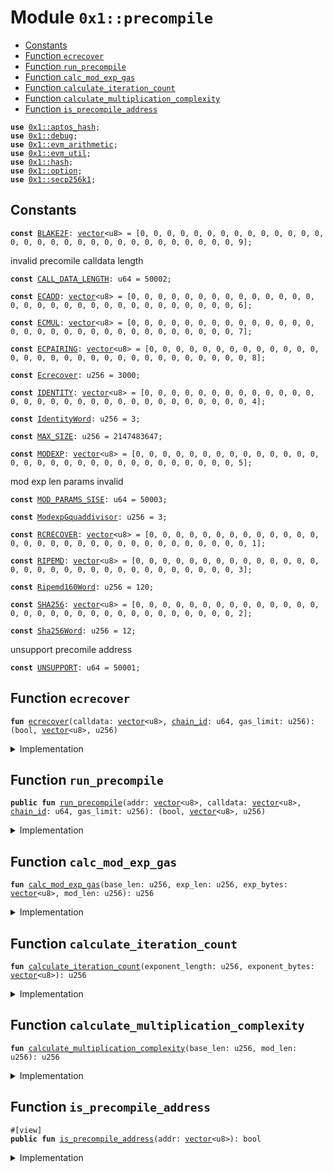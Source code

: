 
<a id="0x1_precompile"></a>

# Module `0x1::precompile`



-  [Constants](#@Constants_0)
-  [Function `ecrecover`](#0x1_precompile_ecrecover)
-  [Function `run_precompile`](#0x1_precompile_run_precompile)
-  [Function `calc_mod_exp_gas`](#0x1_precompile_calc_mod_exp_gas)
-  [Function `calculate_iteration_count`](#0x1_precompile_calculate_iteration_count)
-  [Function `calculate_multiplication_complexity`](#0x1_precompile_calculate_multiplication_complexity)
-  [Function `is_precompile_address`](#0x1_precompile_is_precompile_address)


<pre><code><b>use</b> <a href="../../aptos-stdlib/../move-stdlib/doc/hash.md#0x1_aptos_hash">0x1::aptos_hash</a>;
<b>use</b> <a href="../../aptos-stdlib/doc/debug.md#0x1_debug">0x1::debug</a>;
<b>use</b> <a href="arithmetic.md#0x1_evm_arithmetic">0x1::evm_arithmetic</a>;
<b>use</b> <a href="util.md#0x1_evm_util">0x1::evm_util</a>;
<b>use</b> <a href="../../aptos-stdlib/../move-stdlib/doc/hash.md#0x1_hash">0x1::hash</a>;
<b>use</b> <a href="../../aptos-stdlib/../move-stdlib/doc/option.md#0x1_option">0x1::option</a>;
<b>use</b> <a href="../../aptos-stdlib/doc/secp256k1.md#0x1_secp256k1">0x1::secp256k1</a>;
</code></pre>



<a id="@Constants_0"></a>

## Constants


<a id="0x1_precompile_BLAKE2F"></a>



<pre><code><b>const</b> <a href="precompile.md#0x1_precompile_BLAKE2F">BLAKE2F</a>: <a href="../../aptos-stdlib/../move-stdlib/doc/vector.md#0x1_vector">vector</a>&lt;u8&gt; = [0, 0, 0, 0, 0, 0, 0, 0, 0, 0, 0, 0, 0, 0, 0, 0, 0, 0, 0, 0, 0, 0, 0, 0, 0, 0, 0, 0, 0, 0, 0, 9];
</code></pre>



<a id="0x1_precompile_CALL_DATA_LENGTH"></a>

invalid precomile calldata length


<pre><code><b>const</b> <a href="precompile.md#0x1_precompile_CALL_DATA_LENGTH">CALL_DATA_LENGTH</a>: u64 = 50002;
</code></pre>



<a id="0x1_precompile_ECADD"></a>



<pre><code><b>const</b> <a href="precompile.md#0x1_precompile_ECADD">ECADD</a>: <a href="../../aptos-stdlib/../move-stdlib/doc/vector.md#0x1_vector">vector</a>&lt;u8&gt; = [0, 0, 0, 0, 0, 0, 0, 0, 0, 0, 0, 0, 0, 0, 0, 0, 0, 0, 0, 0, 0, 0, 0, 0, 0, 0, 0, 0, 0, 0, 0, 6];
</code></pre>



<a id="0x1_precompile_ECMUL"></a>



<pre><code><b>const</b> <a href="precompile.md#0x1_precompile_ECMUL">ECMUL</a>: <a href="../../aptos-stdlib/../move-stdlib/doc/vector.md#0x1_vector">vector</a>&lt;u8&gt; = [0, 0, 0, 0, 0, 0, 0, 0, 0, 0, 0, 0, 0, 0, 0, 0, 0, 0, 0, 0, 0, 0, 0, 0, 0, 0, 0, 0, 0, 0, 0, 7];
</code></pre>



<a id="0x1_precompile_ECPAIRING"></a>



<pre><code><b>const</b> <a href="precompile.md#0x1_precompile_ECPAIRING">ECPAIRING</a>: <a href="../../aptos-stdlib/../move-stdlib/doc/vector.md#0x1_vector">vector</a>&lt;u8&gt; = [0, 0, 0, 0, 0, 0, 0, 0, 0, 0, 0, 0, 0, 0, 0, 0, 0, 0, 0, 0, 0, 0, 0, 0, 0, 0, 0, 0, 0, 0, 0, 8];
</code></pre>



<a id="0x1_precompile_Ecrecover"></a>



<pre><code><b>const</b> <a href="precompile.md#0x1_precompile_Ecrecover">Ecrecover</a>: u256 = 3000;
</code></pre>



<a id="0x1_precompile_IDENTITY"></a>



<pre><code><b>const</b> <a href="precompile.md#0x1_precompile_IDENTITY">IDENTITY</a>: <a href="../../aptos-stdlib/../move-stdlib/doc/vector.md#0x1_vector">vector</a>&lt;u8&gt; = [0, 0, 0, 0, 0, 0, 0, 0, 0, 0, 0, 0, 0, 0, 0, 0, 0, 0, 0, 0, 0, 0, 0, 0, 0, 0, 0, 0, 0, 0, 0, 4];
</code></pre>



<a id="0x1_precompile_IdentityWord"></a>



<pre><code><b>const</b> <a href="precompile.md#0x1_precompile_IdentityWord">IdentityWord</a>: u256 = 3;
</code></pre>



<a id="0x1_precompile_MAX_SIZE"></a>



<pre><code><b>const</b> <a href="precompile.md#0x1_precompile_MAX_SIZE">MAX_SIZE</a>: u256 = 2147483647;
</code></pre>



<a id="0x1_precompile_MODEXP"></a>



<pre><code><b>const</b> <a href="precompile.md#0x1_precompile_MODEXP">MODEXP</a>: <a href="../../aptos-stdlib/../move-stdlib/doc/vector.md#0x1_vector">vector</a>&lt;u8&gt; = [0, 0, 0, 0, 0, 0, 0, 0, 0, 0, 0, 0, 0, 0, 0, 0, 0, 0, 0, 0, 0, 0, 0, 0, 0, 0, 0, 0, 0, 0, 0, 5];
</code></pre>



<a id="0x1_precompile_MOD_PARAMS_SISE"></a>

mod exp len params invalid


<pre><code><b>const</b> <a href="precompile.md#0x1_precompile_MOD_PARAMS_SISE">MOD_PARAMS_SISE</a>: u64 = 50003;
</code></pre>



<a id="0x1_precompile_ModexpGquaddivisor"></a>



<pre><code><b>const</b> <a href="precompile.md#0x1_precompile_ModexpGquaddivisor">ModexpGquaddivisor</a>: u256 = 3;
</code></pre>



<a id="0x1_precompile_RCRECOVER"></a>



<pre><code><b>const</b> <a href="precompile.md#0x1_precompile_RCRECOVER">RCRECOVER</a>: <a href="../../aptos-stdlib/../move-stdlib/doc/vector.md#0x1_vector">vector</a>&lt;u8&gt; = [0, 0, 0, 0, 0, 0, 0, 0, 0, 0, 0, 0, 0, 0, 0, 0, 0, 0, 0, 0, 0, 0, 0, 0, 0, 0, 0, 0, 0, 0, 0, 1];
</code></pre>



<a id="0x1_precompile_RIPEMD"></a>



<pre><code><b>const</b> <a href="precompile.md#0x1_precompile_RIPEMD">RIPEMD</a>: <a href="../../aptos-stdlib/../move-stdlib/doc/vector.md#0x1_vector">vector</a>&lt;u8&gt; = [0, 0, 0, 0, 0, 0, 0, 0, 0, 0, 0, 0, 0, 0, 0, 0, 0, 0, 0, 0, 0, 0, 0, 0, 0, 0, 0, 0, 0, 0, 0, 3];
</code></pre>



<a id="0x1_precompile_Ripemd160Word"></a>



<pre><code><b>const</b> <a href="precompile.md#0x1_precompile_Ripemd160Word">Ripemd160Word</a>: u256 = 120;
</code></pre>



<a id="0x1_precompile_SHA256"></a>



<pre><code><b>const</b> <a href="precompile.md#0x1_precompile_SHA256">SHA256</a>: <a href="../../aptos-stdlib/../move-stdlib/doc/vector.md#0x1_vector">vector</a>&lt;u8&gt; = [0, 0, 0, 0, 0, 0, 0, 0, 0, 0, 0, 0, 0, 0, 0, 0, 0, 0, 0, 0, 0, 0, 0, 0, 0, 0, 0, 0, 0, 0, 0, 2];
</code></pre>



<a id="0x1_precompile_Sha256Word"></a>



<pre><code><b>const</b> <a href="precompile.md#0x1_precompile_Sha256Word">Sha256Word</a>: u256 = 12;
</code></pre>



<a id="0x1_precompile_UNSUPPORT"></a>

unsupport precomile address


<pre><code><b>const</b> <a href="precompile.md#0x1_precompile_UNSUPPORT">UNSUPPORT</a>: u64 = 50001;
</code></pre>



<a id="0x1_precompile_ecrecover"></a>

## Function `ecrecover`



<pre><code><b>fun</b> <a href="precompile.md#0x1_precompile_ecrecover">ecrecover</a>(calldata: <a href="../../aptos-stdlib/../move-stdlib/doc/vector.md#0x1_vector">vector</a>&lt;u8&gt;, <a href="chain_id.md#0x1_chain_id">chain_id</a>: u64, gas_limit: u256): (bool, <a href="../../aptos-stdlib/../move-stdlib/doc/vector.md#0x1_vector">vector</a>&lt;u8&gt;, u256)
</code></pre>



<details>
<summary>Implementation</summary>


<pre><code><b>fun</b> <a href="precompile.md#0x1_precompile_ecrecover">ecrecover</a>(calldata: <a href="../../aptos-stdlib/../move-stdlib/doc/vector.md#0x1_vector">vector</a>&lt;u8&gt;, <a href="chain_id.md#0x1_chain_id">chain_id</a>: u64, gas_limit: u256): (bool, <a href="../../aptos-stdlib/../move-stdlib/doc/vector.md#0x1_vector">vector</a>&lt;u8&gt;, u256) {
    <b>if</b>(<a href="../../aptos-stdlib/../move-stdlib/doc/vector.md#0x1_vector_length">vector::length</a>(&calldata) != 128) {
        <b>return</b> (<b>false</b>, to_32bit(x""), <a href="precompile.md#0x1_precompile_Ecrecover">Ecrecover</a>)
    } <b>else</b> {
        <b>let</b> message_hash = vector_slice(calldata, 0, 32);
        <b>let</b> v = (to_u256(vector_slice(calldata, 32, 32)) <b>as</b> u64);
        <b>let</b> signature = ecdsa_signature_from_bytes(vector_slice(calldata, 64, 64));

        <b>let</b> recovery_id = <b>if</b>(v &gt; 28) ((v - (<a href="chain_id.md#0x1_chain_id">chain_id</a> * 2) - 35) <b>as</b> u8) <b>else</b> ((v - 27) <b>as</b> u8);
        <b>let</b> pk_recover = ecdsa_recover(message_hash, recovery_id, &signature);
        <b>let</b> pk = keccak256(ecdsa_raw_public_key_to_bytes(borrow(&pk_recover)));
        <a href="../../aptos-stdlib/doc/debug.md#0x1_debug_print">debug::print</a>(&vector_slice(pk, 12, 20));
        <b>if</b>(<a href="precompile.md#0x1_precompile_Ecrecover">Ecrecover</a> &gt; gas_limit) {
            (<b>false</b>, to_32bit(x""), gas_limit)
        } <b>else</b> {
            (<b>true</b>, to_32bit(vector_slice(pk, 12, 20)), <a href="precompile.md#0x1_precompile_Ecrecover">Ecrecover</a>)
        }
    }
}
</code></pre>



</details>

<a id="0x1_precompile_run_precompile"></a>

## Function `run_precompile`



<pre><code><b>public</b> <b>fun</b> <a href="precompile.md#0x1_precompile_run_precompile">run_precompile</a>(addr: <a href="../../aptos-stdlib/../move-stdlib/doc/vector.md#0x1_vector">vector</a>&lt;u8&gt;, calldata: <a href="../../aptos-stdlib/../move-stdlib/doc/vector.md#0x1_vector">vector</a>&lt;u8&gt;, <a href="chain_id.md#0x1_chain_id">chain_id</a>: u64, gas_limit: u256): (bool, <a href="../../aptos-stdlib/../move-stdlib/doc/vector.md#0x1_vector">vector</a>&lt;u8&gt;, u256)
</code></pre>



<details>
<summary>Implementation</summary>


<pre><code><b>public</b> <b>fun</b> <a href="precompile.md#0x1_precompile_run_precompile">run_precompile</a>(addr: <a href="../../aptos-stdlib/../move-stdlib/doc/vector.md#0x1_vector">vector</a>&lt;u8&gt;, calldata: <a href="../../aptos-stdlib/../move-stdlib/doc/vector.md#0x1_vector">vector</a>&lt;u8&gt;, <a href="chain_id.md#0x1_chain_id">chain_id</a>: u64, gas_limit: u256): (bool, <a href="../../aptos-stdlib/../move-stdlib/doc/vector.md#0x1_vector">vector</a>&lt;u8&gt;, u256)  {
    <a href="../../aptos-stdlib/doc/debug.md#0x1_debug_print">debug::print</a>(&addr);
    <a href="../../aptos-stdlib/doc/debug.md#0x1_debug_print">debug::print</a>(&calldata);
    <b>if</b>(addr == <a href="precompile.md#0x1_precompile_RCRECOVER">RCRECOVER</a>) {
        <a href="precompile.md#0x1_precompile_ecrecover">ecrecover</a>(calldata, <a href="chain_id.md#0x1_chain_id">chain_id</a>, gas_limit)
    } <b>else</b> <b>if</b>(addr == <a href="precompile.md#0x1_precompile_SHA256">SHA256</a>) {
        <b>let</b> word_count = get_word_count((<a href="../../aptos-stdlib/../move-stdlib/doc/vector.md#0x1_vector_length">vector::length</a>(&calldata) <b>as</b> u256));
        (<b>true</b>, sha2_256(calldata), <a href="precompile.md#0x1_precompile_Sha256Word">Sha256Word</a> * word_count + 60)
    } <b>else</b> <b>if</b>(addr == <a href="precompile.md#0x1_precompile_RIPEMD">RIPEMD</a>) {
        <b>let</b> word_count = get_word_count((<a href="../../aptos-stdlib/../move-stdlib/doc/vector.md#0x1_vector_length">vector::length</a>(&calldata) <b>as</b> u256));
        (<b>true</b>, to_32bit(ripemd160(calldata)), 600 + <a href="precompile.md#0x1_precompile_Ripemd160Word">Ripemd160Word</a> * word_count)
    } <b>else</b> <b>if</b>(addr == <a href="precompile.md#0x1_precompile_IDENTITY">IDENTITY</a>) {
        <b>let</b> word_count = get_word_count((<a href="../../aptos-stdlib/../move-stdlib/doc/vector.md#0x1_vector_length">vector::length</a>(&calldata) <b>as</b> u256));
        (<b>true</b>, calldata, 15 + <a href="precompile.md#0x1_precompile_IdentityWord">IdentityWord</a> * word_count)
    } <b>else</b> <b>if</b>(addr == <a href="precompile.md#0x1_precompile_MODEXP">MODEXP</a>) {
        <b>let</b> base_len = to_u256(vector_slice(calldata, 0, 32));
        <b>let</b> exp_len = to_u256(vector_slice(calldata, 32, 32));
        <b>let</b> mod_len = to_u256(vector_slice(calldata, 64, 32));

        <b>if</b>(base_len == 0 && mod_len == 0) {
            <b>return</b> (<b>true</b>, x"", 200)
        };

        <b>if</b>(base_len &gt; <a href="precompile.md#0x1_precompile_MAX_SIZE">MAX_SIZE</a> || mod_len &gt; <a href="precompile.md#0x1_precompile_MAX_SIZE">MAX_SIZE</a> || exp_len &gt; <a href="precompile.md#0x1_precompile_MAX_SIZE">MAX_SIZE</a> || (base_len + mod_len + exp_len + 96) &gt; <a href="precompile.md#0x1_precompile_MAX_SIZE">MAX_SIZE</a>) {
            <b>return</b> (<b>false</b>, x"", gas_limit)
        };

        <b>let</b> pos = 96;
        <b>let</b> base_bytes = vector_slice_u256(calldata, pos, base_len);
        pos = pos + base_len;
        <b>let</b> exp_bytes = vector_slice_u256(calldata, pos, exp_len);
        pos = pos + exp_len;
        <b>let</b> mod_bytes = vector_slice_u256(calldata, pos, mod_len);
        <b>let</b> gas = <a href="precompile.md#0x1_precompile_calc_mod_exp_gas">calc_mod_exp_gas</a>(base_len, exp_len, exp_bytes, mod_len);

        <b>let</b> result = mod_exp(base_bytes, exp_bytes, mod_bytes);
        result = <b>if</b>(mod_len == 0) x"" <b>else</b> to_n_bit(result, (mod_len <b>as</b> u64));
        (<b>true</b>, result, gas)
    } <b>else</b> <b>if</b>(addr == <a href="precompile.md#0x1_precompile_BLAKE2F">BLAKE2F</a>) {
        <b>if</b>(<a href="../../aptos-stdlib/../move-stdlib/doc/vector.md#0x1_vector_length">vector::length</a>(&calldata) != 213) {
            <b>return</b> (<b>false</b>, x"", gas_limit)
        };
        <b>let</b> (success, gas_cost, result) = blake_2f(calldata);
        <a href="../../aptos-stdlib/doc/debug.md#0x1_debug_print">debug::print</a>(&<a href="../../aptos-stdlib/../move-stdlib/doc/vector.md#0x1_vector_length">vector::length</a>(&calldata));
        <a href="../../aptos-stdlib/doc/debug.md#0x1_debug_print">debug::print</a>(&result);
        <a href="../../aptos-stdlib/doc/debug.md#0x1_debug_print">debug::print</a>(&success);
        <a href="../../aptos-stdlib/doc/debug.md#0x1_debug_print">debug::print</a>(&gas_cost);
        <b>if</b>(!success) {
            <b>return</b> (<b>false</b>, x"", gas_limit)
        } <b>else</b> {
            <b>return</b> (<b>true</b>, result, (gas_cost <b>as</b> u256))
        }
    } <b>else</b> {
        (<b>false</b>, x"", gas_limit)
    }
}
</code></pre>



</details>

<a id="0x1_precompile_calc_mod_exp_gas"></a>

## Function `calc_mod_exp_gas`



<pre><code><b>fun</b> <a href="precompile.md#0x1_precompile_calc_mod_exp_gas">calc_mod_exp_gas</a>(base_len: u256, exp_len: u256, exp_bytes: <a href="../../aptos-stdlib/../move-stdlib/doc/vector.md#0x1_vector">vector</a>&lt;u8&gt;, mod_len: u256): u256
</code></pre>



<details>
<summary>Implementation</summary>


<pre><code><b>fun</b> <a href="precompile.md#0x1_precompile_calc_mod_exp_gas">calc_mod_exp_gas</a>(base_len: u256, exp_len: u256, exp_bytes: <a href="../../aptos-stdlib/../move-stdlib/doc/vector.md#0x1_vector">vector</a>&lt;u8&gt;, mod_len: u256): u256 {
    <b>let</b> multiplication_complexity = <a href="precompile.md#0x1_precompile_calculate_multiplication_complexity">calculate_multiplication_complexity</a>(base_len, mod_len);
    <b>let</b> iteration_count = <a href="precompile.md#0x1_precompile_calculate_iteration_count">calculate_iteration_count</a>(exp_len, exp_bytes);
    <b>let</b> gas = multiplication_complexity * iteration_count / <a href="precompile.md#0x1_precompile_ModexpGquaddivisor">ModexpGquaddivisor</a>;
    <b>if</b>(gas &lt; 200) {
        gas = 200;
    };

    gas
}
</code></pre>



</details>

<a id="0x1_precompile_calculate_iteration_count"></a>

## Function `calculate_iteration_count`



<pre><code><b>fun</b> <a href="precompile.md#0x1_precompile_calculate_iteration_count">calculate_iteration_count</a>(exponent_length: u256, exponent_bytes: <a href="../../aptos-stdlib/../move-stdlib/doc/vector.md#0x1_vector">vector</a>&lt;u8&gt;): u256
</code></pre>



<details>
<summary>Implementation</summary>


<pre><code><b>fun</b> <a href="precompile.md#0x1_precompile_calculate_iteration_count">calculate_iteration_count</a>(exponent_length: u256, exponent_bytes: <a href="../../aptos-stdlib/../move-stdlib/doc/vector.md#0x1_vector">vector</a>&lt;u8&gt;): u256 {
    <b>let</b> bit_length = bit_length(exponent_bytes);
    <b>let</b> iteration_count = 0;
    <b>if</b>(exponent_length &lt;= 32 && bit_length == 0) {
        iteration_count = 0;
    } <b>else</b> <b>if</b>(exponent_length &lt;= 32) {
        iteration_count = bit_length - 1;
    } <b>else</b> <b>if</b>(exponent_length &gt; 32) {
        <b>let</b> last_32_bit = vector_slice_u256(exponent_bytes, exponent_length - 32, 32);
        iteration_count = (8 * (exponent_length - 32)) + (bit_length(last_32_bit) - 1)
    };

    <b>if</b>(iteration_count == 0) 1 <b>else</b> iteration_count
}
</code></pre>



</details>

<a id="0x1_precompile_calculate_multiplication_complexity"></a>

## Function `calculate_multiplication_complexity`



<pre><code><b>fun</b> <a href="precompile.md#0x1_precompile_calculate_multiplication_complexity">calculate_multiplication_complexity</a>(base_len: u256, mod_len: u256): u256
</code></pre>



<details>
<summary>Implementation</summary>


<pre><code><b>fun</b> <a href="precompile.md#0x1_precompile_calculate_multiplication_complexity">calculate_multiplication_complexity</a>(base_len: u256, mod_len: u256): u256 {
    <b>let</b> max_length = <b>if</b>(base_len &gt; mod_len) base_len <b>else</b> mod_len;
    <b>let</b> words = max_length / 8;
    <b>if</b>(max_length % 8 != 0) {
        words = words + 1;
    };
    words * words
}
</code></pre>



</details>

<a id="0x1_precompile_is_precompile_address"></a>

## Function `is_precompile_address`



<pre><code>#[view]
<b>public</b> <b>fun</b> <a href="precompile.md#0x1_precompile_is_precompile_address">is_precompile_address</a>(addr: <a href="../../aptos-stdlib/../move-stdlib/doc/vector.md#0x1_vector">vector</a>&lt;u8&gt;): bool
</code></pre>



<details>
<summary>Implementation</summary>


<pre><code><b>public</b> <b>fun</b> <a href="precompile.md#0x1_precompile_is_precompile_address">is_precompile_address</a>(addr: <a href="../../aptos-stdlib/../move-stdlib/doc/vector.md#0x1_vector">vector</a>&lt;u8&gt;): bool {
    <b>let</b> num = to_u256(addr);
    num &gt;= 0x01 && num &lt;= 0x0a
}
</code></pre>



</details>


[move-book]: https://aptos.dev/move/book/SUMMARY
